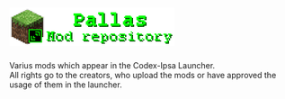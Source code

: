 # ![Pallas logo](pallas-medium.png?raw=true "Pallas logo")
Varius mods which appear in the Codex-Ipsa Launcher.<br>
All rights go to the creators, who upload the mods or have approved the usage of them in the launcher.